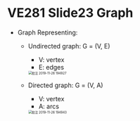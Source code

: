 # VE281 Slide23 Graph

* Graph Representing:

  * Undirected graph: G = (V, E)

    * V: vertex
    * E: edges

    <img src="C:\Users\AAAA\Downloads\Typora Notes\VE281\Slide\VE281 Slide23 Graph.assets\批注 2019-11-26 194927.png" alt="批注 2019-11-26 194927" style="zoom:50%;" />

  * Directed graph: G = (V, A)

    * V: vertex
    * A: arcs

    <img src="C:\Users\AAAA\Downloads\Typora Notes\VE281\Slide\VE281 Slide23 Graph.assets\批注 2019-11-26 194943.png" alt="批注 2019-11-26 194943" style="zoom:50%;" />